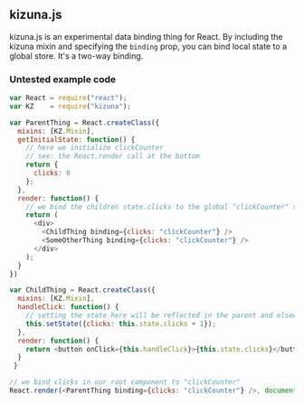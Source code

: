 ## kizuna.js

kizuna.js is an experimental data binding thing for React. 
By including the kizuna mixin and specifying the `binding` prop, 
you can bind local state to a global store. It's a two-way binding. 

### Untested example code

```js
var React = require("react");
var KZ    = require("kizuna");

var ParentThing = React.createClass({
  mixins: [KZ.Mixin],
  getInitialState: function() {
    // here we initialize clickCounter
    // see: the React.render call at the bottom
    return {
      clicks: 0
    };
  },
  render: function() {
    // we bind the children state.clicks to the global "clickCounter" store
    return (
      <div>
        <ChildThing binding={clicks: "clickCounter"} />
        <SomeOtherThing binding={clicks: "clickCounter"} />
      </div>
    );
  }
})

var ChildThing = React.createClass({
  mixins: [KZ.Mixin],
  handleClick: function() {
    // setting the state here will be reflected in the parent and elsewhere too
    this.setState({clicks: this.state.clicks + 1});
  },
  render: function() {
    return <button onClick={this.handleClick}>{this.state.clicks}</button>
  }
 }

// we bind clicks in our root component to "clickCounter"
React.render(<ParentThing binding={clicks: "clickCounter"} />, document.getElementById('content'));
```
